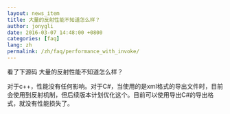 ```yaml
---
layout: news_item
title: 大量的反射性能不知道怎么样？
author: jonygli
date: 2016-03-07 14:48:00 +0800
categories: [faq]
lang: zh
permalink: /zh/faq/performance_with_invoke/
---
```



看了下源码 大量的反射性能不知道怎么样？

对于c++，性能没有任何影响。对于C#，当使用的是xml格式的导出文件时，目前会使用到反射机制，但后续版本计划优化这个。目前可以使用导出C#的导出格式，就没有性能损失了。
